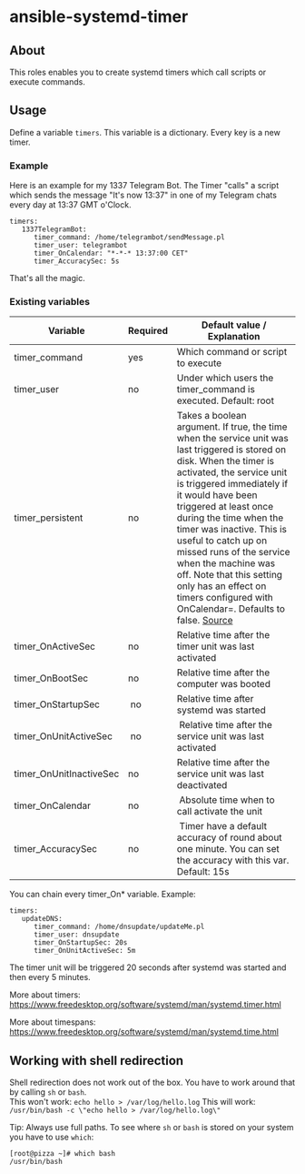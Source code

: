 # ansible-systemd-timer

## About
This roles enables you to create systemd timers which call scripts or execute commands.

## Usage

Define a variable ```timers```. This variable is a dictionary. Every key is a new timer.

### Example

Here is an example for my 1337 Telegram Bot. The Timer "calls" a script which sends the message "It's now 13:37" in one of my Telegram chats every day at 13:37 GMT o'Clock.

```
timers:
   1337TelegramBot:
      timer_command: /home/telegrambot/sendMessage.pl
      timer_user: telegrambot
      timer_OnCalendar: "*-*-* 13:37:00 CET"
      timer_AccuracySec: 5s
```

That's all the magic.

### Existing variables

| Variable | Required |  Default value / Explanation |
|----------|----------|------------------------------|
| timer_command |  yes | Which command or script to execute |
| timer_user | no | Under which users the timer_command is executed. Default: root |
| timer_persistent | no | Takes a boolean argument. If true, the time when the service unit was last triggered is stored on disk. When the timer is activated, the service unit is triggered immediately if it would have been triggered at least once during the time when the timer was inactive. This is useful to catch up on missed runs of the service when the machine was off. Note that this setting only has an effect on timers configured with OnCalendar=. Defaults to false. [Source](https://www.freedesktop.org/software/systemd/man/systemd.timer.html) |
| timer_OnActiveSec | no | Relative time after the timer unit was last activated |
| timer_OnBootSec | no | Relative time after the computer was booted |
| timer_OnStartupSec | no | Relative time after systemd was started |
| timer_OnUnitActiveSec | no | Relative time after the service unit was last activated |
| timer_OnUnitInactiveSec | no | Relative time after the service unit was last deactivated |
| timer_OnCalendar | no | Absolute time when to call activate the unit |
| timer_AccuracySec | no | Timer have a default accuracy of round about one minute. You can set the accuracy with this var. Default: 15s |

You can chain every timer_On* variable. Example:

```
timers:
   updateDNS:
      timer_command: /home/dnsupdate/updateMe.pl
      timer_user: dnsupdate
      timer_OnStartupSec: 20s
      timer_OnUnitActiveSec: 5m
```

The timer unit will be triggered 20 seconds after systemd was started and then every 5 minutes.

More about timers: https://www.freedesktop.org/software/systemd/man/systemd.timer.html

More about timespans: https://www.freedesktop.org/software/systemd/man/systemd.time.html

## Working with shell redirection

Shell redirection does not work out of the box. You have to work around that by calling `sh` or `bash`.   
This won't work: `echo hello > /var/log/hello.log`
This will work: `/usr/bin/bash -c \"echo hello > /var/log/hello.log\"`

Tip: Always use full paths. To see where `sh` or `bash` is stored on your system you have to use `which`:

```
[root@pizza ~]# which bash
/usr/bin/bash
```
